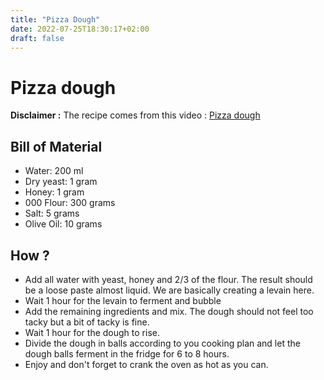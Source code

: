 ```yaml
---
title: "Pizza Dough"
date: 2022-07-25T18:30:17+02:00
draft: false
---
```


# Pizza dough 

**Disclaimer :** The recipe comes from this video : [Pizza dough](https://www.youtube.com/watch?v=nXO2T9rXGEI&t=467s)

## Bill of Material
- Water: 200 ml
- Dry yeast: 1 gram
- Honey: 1 gram 
- 000 Flour: 300 grams
- Salt: 5 grams
- Olive Oil: 10 grams

## How ?
- Add all water with yeast, honey and 2/3 of the flour. The result should be a loose paste almost liquid. We are basically creating a levain here.
- Wait 1 hour for the levain to ferment and bubble
- Add the remaining ingredients and mix. The dough should not feel too tacky but a bit of tacky is fine.
- Wait 1 hour for the dough to rise.
- Divide the dough in balls according to you cooking plan and let the dough balls ferment in the fridge for 6 to 8 hours.
- Enjoy and don't forget to crank the oven as hot as you can.
